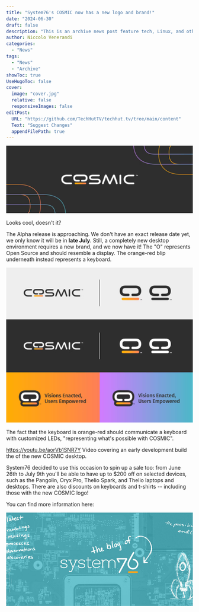 ```yaml
---
title: "System76's COSMIC now has a new logo and brand!"
date: "2024-06-30"
draft: false
description: "This is an archive news post feature tech, Linux, and other open-source news. This is an older article that was part of a migration. There will be missing images, broken links, and potentially other issues."
author: Niccolo Venerandi
categories:
  - "News"
tags:
  - "News"
  - "Archive"
showToc: true
UseHugoToc: false
cover:
  image: "cover.jpg"
  relative: false
  responsiveImages: false
editPost:
  URL: "https://github.com/TechHutTV/techhut.tv/tree/main/content"
  Text: "Suggest Changes"
  appendFilePath: true
---
```


![](images/image-22-1024x370.png)

Looks cool, doesn't it?

The Alpha release is approaching. We don't have an exact release date yet, we only know it will be in **late July**. Still, a completely new desktop environment requires a new brand, and we now have it! The "O" represents Open Source and should resemble a display. The orange-red blip underneath instead represents a keyboard.

![](images/image-23-1024x849.png)

The fact that the keyboard is orange-red should communicate a keyboard with customized LEDs, "representing what's possible with COSMIC".

https://youtu.be/aorVb1SNR7Y
Video covering an early development build the of the new COSMIC desktop.

System76 decided to use this occasion to spin up a sale too: from June 26th to July 9th you'll be able to have up to $200 off on selected devices, such as the Pangolin, Oryx Pro, Thelio Spark, and Thelio laptops and desktops. There are also discounts on keyboards and t-shirts -- including those with the new COSMIC logo!

You can find more information here:

![](images/social.jpg)

